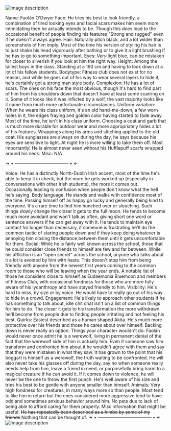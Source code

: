 ![Image description](https://files.catbox.moe/1p6dj2.jpg)

Name: Faolán O'Dwyer 
Face: He tries his best to look friendly, a combination of tired looking eyes and facial scars makes him seem more intimidating then he actually intends to be. Though this does lead to the occasional benefit of people finding his features "Strong and rugged" even if he doesn't always agree.
Hair: Naturally pitch black, and a lot wilder than screenshots of him imply. Most of the time his version of styling his hair is to just shake his head vigorously after bathing or to give it a light brushing if he has to go to something important. 
Eyes: *Very* light blue, can be mistaken for closer to silverish if you look at him the right way. 
Height: Among the tallest boys in the class. Standing at a 190 cm and having to look down at a lot of his fellow students.
Bodytype: Fitness club does not exist for no reason, and while he goes out of his way to wear several layers to hide it, he's certainly got a strong man style body.
Complexion: He has a lot of scars. The ones on his face the most obvious, though it's hard to find part of him from his shoulders down that doesn't have at least some scarring on it. Some of it looks like it was inflicted by a wolf, the vast majority looks like it came from much more unfortunate circumstances.
Uniform variation: When he wears his class uniform, it's an old hand-me-down, a few worn holes in it, the edges fraying and golden color having started to fade away. Most of the time, he isn't in his class uniform. Choosing a coat and garb that is much more durable for outdoor wear and more appropriately hides a lot of his features. Wrappings along his arms and stitching applied to the old coat. His sunglasses are always on during the day, he says because his eyes are sensitive to light. At night he is more willing to take them off. Most importantly! He is almost never seen without his Hufflepuff scarfs wrapped around his neck.
Misc: N/A

-> • ───────────────── • <-

Voice: He has a distinctly North-Dublin Irish accent, most of the time he's able to keep it in check, but the more he gets worked up (especially in conversations with other Irish students), the more it comes out. Occasionally leading to confusion when people don't know what the hell he's saying.
Body language: He stands and walks with confidence most of the time. Passing himself off as happy go lucky and generally being kind to everyone. It's a rare time to find him hunched over or slouching. Such things slowly change the closer it gets to the full moon. He tends to become much more avoidant and won't talk as often, giving short one word or sentence answers if he can get away with it. He tends to maintain eye contact for longer than necessary, if someone is frustrating he'll do the common tactic of staring people down and if they keep doing whatever is annoying him closing the distance between them until it gets uncomfortable for them.
Social: While he is fairly well known across the school, those that he could consider close friends to himself are few and far between. While his affliction is an "open secret" across the school, anyone who talks about it a lot is avoided by him with haste. This doesn't stop him from being friendly with anyone from the newest first years coming to the common room to those who will be leaving when the year ends.  A notable list of those he considers close to himself as Eudaemonia Bluemoon and members of Fitness Club, with occasional fondness for those who are more fully aware of his lycanthropy and have stayed friendly to him.
Visibility: He's hard to miss, by size or by voice. He would have to really go out of his way to hide in a crowd.
Engagement: He's likely to approach other students if he has something to talk about, idle chit chat isn't on a list of common things for him to do. The closer it gets to his transformation the more withdrawn he'll become from people due to finding people irritating and not feeling his best.
Quirks: Easiest described as a human shaped Akita. He's much more protective over his friends and those he cares about over himself. Backing down is never really an option.
Things your character wouldn't do: Faolán would never once admit he is a werewolf, living in permanent denial of the fact that the werewolf side of him is actually him. Even if someone saw him transform and confronted him about it he wouldn't agree with them and say that they were mistaken in what they saw. It has grown to the point that his boggart is himself as a werewolf, the truth waiting to be confronted. He will also never take his glasses off during the day, say no when someone really needs help from him, leave a friend in need, or purposefully bring harm to a magical creature if he can avoid it. If it comes down to violence, he will never be the one to throw the first punch. He's well aware of his size and tries his best to be gentle with anyone smaller than himself. 
Animals: Very high fondness for creatures, in many ways more so than people. Most tend to like him in return but the ones considered more aggressive tend to have odd and sometimes anxious behavior around him. No pets due to lack of being able to afford caring for them properly. 
Misc information that might be useful: ~~He has repeatedly been described as a himbo by some of my friends~~ Nothing that can be thought of.
-> • ───────────────── • <-
![Image description](https://files.catbox.moe/mrr211.png)